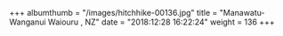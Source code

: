 +++
albumthumb = "/images/hitchhike-00136.jpg"
title = "Manawatu-Wanganui Waiouru , NZ"
date = "2018:12:28 16:22:24"
weight = 136
+++
